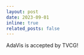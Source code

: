 ```yaml
---
layout: post
date: 2023-09-01
inline: true
related_posts: false
---
```


AdaVis is accepted by TVCG!